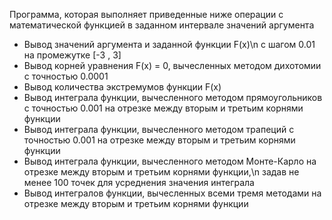 Программа, которая выполняет приведенные ниже операции с математической функцией в заданном интервале значений аргумента

- Вывод значений аргумента и заданной функции F(x)\n с шагом 0.01 на промежутке [-3 , 3]
- Вывод корней уравнения F(x) = 0,  вычесленных методом дихотомии с точностью 0.0001
- Вывод количества экстремумов функции F(x)
- Вывод интеграла функции, вычесленного методом прямоугольников с точностью 0.001 на отрезке между вторым и третьим корнями функции
- Вывод интеграла функции, вычесленного методом трапеций с точностью 0.001 на отрезке между вторым и третьим корнями функции
- Вывод интеграла функции, вычесленного методом Монте-Карло на отрезке между вторым и третьим корнями функции,\n       задав не менее 100 точек для усреднения значения интеграла
- Вывод интегралов функции, вычесленных всеми тремя методами на отрезке между вторым и третьим корнями функции
